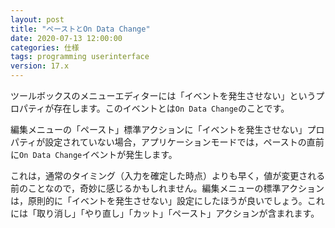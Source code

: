 ```yaml
---
layout: post
title: "ペーストとOn Data Change"
date: 2020-07-13 12:00:00
categories: 仕様
tags: programming userinterface
version: 17.x
---
```


ツールボックスのメニューエディターには「イベントを発生させない」というプロパティが存在します。このイベントとは``On Data Change``のことです。

編集メニューの「ペースト」標準アクションに「イベントを発生させない」プロパティが設定されていない場合，アプリケーションモードでは，ペーストの直前に``On Data Change``イベントが発生します。

これは，通常のタイミング（入力を確定した時点）よりも早く，値が変更される前のことなので，奇妙に感じるかもしれません。編集メニューの標準アクションは，原則的に「イベントを発生させない」設定にしたほうが良いでしょう。これには「取り消し」「やり直し」「カット」「ペースト」アクションが含まれます。
